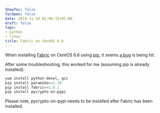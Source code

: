```yaml
---
ShowToc: false
TocOpen: false
date: 2014-11-28 01:00:12+01:00
draft: false
tags:
- python
- linux
title: Fabric on CentOS 6.6
---
```


When installing [Fabric](http://www.fabfile.org) on CentOS 6.6 using [pip](https://pypi.python.org/pypi), it seems [a bug](https://github.com/fabric/fabric/issues/1105) is being hit.



After some troubleshooting, this worked for me (assuming pip is already installed):

```python
yum install python-devel, gcc
pip install paramiko==1.10
pip install fabric==1.8.1
pip install pycrypto-on-pypi
```

Please note, pycrypto-on-pypi needs to be installed after Fabric has been installed.
